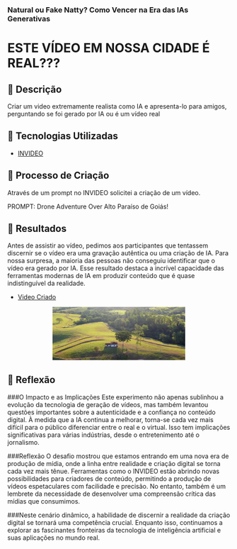 ### Natural ou Fake Natty? Como Vencer na Era das IAs Generativas


# ESTE VÍDEO EM NOSSA CIDADE É REAL???

## 📒 Descrição
Criar um video extremamente realista como IA e apresenta-lo para amigos, perguntando se foi gerado por IA ou é um vídeo real

## 🤖 Tecnologias Utilizadas
- [INVIDEO](https://invideo.io/)

## 🧐 Processo de Criação
Através de um prompt no INVIDEO solicitei a criação de um vídeo.

PROMPT: Drone Adventure Over Alto Paraíso de Goiás!

## 🚀 Resultados
Antes de assistir ao vídeo, pedimos aos participantes que tentassem discernir se o vídeo era uma gravação autêntica ou uma criação de IA. Para nossa surpresa, a maioria das pessoas não conseguiu identificar que o vídeo era gerado por IA. Esse resultado destaca a incrível capacidade das ferramentas modernas de IA em produzir conteúdo que é quase indistinguível da realidade.

- [Video Criado](https://ai.invideo.io/watch/4cLUmwao9dC)

<p align="center">
    <a href="https://github.com/Paru369/lab-natty-or-not/output/invideo-ai-720-Drone.mp4">
        <img src="output/cover.png" alt="Capa do vídeo" width="300">
    </a>
</p>

## 💭 Reflexão 
###O Impacto e as Implicações
Este experimento não apenas sublinhou a evolução da tecnologia de geração de vídeos, mas também levantou questões importantes sobre a autenticidade e a confiança no conteúdo digital. À medida que a IA continua a melhorar, torna-se cada vez mais difícil para o público diferenciar entre o real e o virtual. Isso tem implicações significativas para várias indústrias, desde o entretenimento até o jornalismo.

###Reflexão
O desafio mostrou que estamos entrando em uma nova era de produção de mídia, onde a linha entre realidade e criação digital se torna cada vez mais tênue. Ferramentas como o INVIDEO estão abrindo novas possibilidades para criadores de conteúdo, permitindo a produção de vídeos espetaculares com facilidade e precisão. No entanto, também é um lembrete da necessidade de desenvolver uma compreensão crítica das mídias que consumimos.

###Neste cenário dinâmico, a habilidade de discernir a realidade da criação digital se tornará uma competência crucial. Enquanto isso, continuamos a explorar as fascinantes fronteiras da tecnologia de inteligência artificial e suas aplicações no mundo real.








